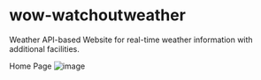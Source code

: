 # wow-watchoutweather
Weather API-based Website for real-time weather information with additional facilities.

Home Page
![image](https://user-images.githubusercontent.com/74554060/162771046-3e762b57-05b7-46a3-910c-3f227ce974d4.png)

